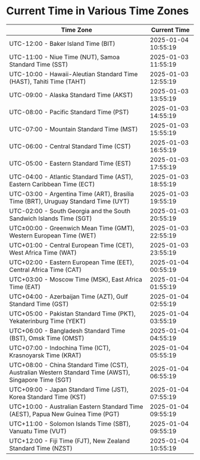 # Current Time in Various Time Zones

| Time Zone | Current Time |
|-----------|--------------|
| UTC-12:00 - Baker Island Time (BIT) | 2025-01-04 10:55:19 |
| UTC-11:00 - Niue Time (NUT), Samoa Standard Time (SST) | 2025-01-03 11:55:19 |
| UTC-10:00 - Hawaii-Aleutian Standard Time (HAST), Tahiti Time (TAHT) | 2025-01-03 12:55:19 |
| UTC-09:00 - Alaska Standard Time (AKST) | 2025-01-03 13:55:19 |
| UTC-08:00 - Pacific Standard Time (PST) | 2025-01-03 14:55:19 |
| UTC-07:00 - Mountain Standard Time (MST) | 2025-01-03 15:55:19 |
| UTC-06:00 - Central Standard Time (CST) | 2025-01-03 16:55:19 |
| UTC-05:00 - Eastern Standard Time (EST) | 2025-01-03 17:55:19 |
| UTC-04:00 - Atlantic Standard Time (AST), Eastern Caribbean Time (ECT) | 2025-01-03 18:55:19 |
| UTC-03:00 - Argentina Time (ART), Brasília Time (BRT), Uruguay Standard Time (UYT) | 2025-01-03 19:55:19 |
| UTC-02:00 - South Georgia and the South Sandwich Islands Time (SGT) | 2025-01-03 20:55:19 |
| UTC±00:00 - Greenwich Mean Time (GMT), Western European Time (WET) | 2025-01-03 22:55:19 |
| UTC+01:00 - Central European Time (CET), West Africa Time (WAT) | 2025-01-03 23:55:19 |
| UTC+02:00 - Eastern European Time (EET), Central Africa Time (CAT) | 2025-01-04 00:55:19 |
| UTC+03:00 - Moscow Time (MSK), East Africa Time (EAT) | 2025-01-04 01:55:19 |
| UTC+04:00 - Azerbaijan Time (AZT), Gulf Standard Time (GST) | 2025-01-04 02:55:19 |
| UTC+05:00 - Pakistan Standard Time (PKT), Yekaterinburg Time (YEKT) | 2025-01-04 03:55:19 |
| UTC+06:00 - Bangladesh Standard Time (BST), Omsk Time (OMST) | 2025-01-04 04:55:19 |
| UTC+07:00 - Indochina Time (ICT), Krasnoyarsk Time (KRAT) | 2025-01-04 05:55:19 |
| UTC+08:00 - China Standard Time (CST), Australian Western Standard Time (AWST), Singapore Time (SGT) | 2025-01-04 06:55:19 |
| UTC+09:00 - Japan Standard Time (JST), Korea Standard Time (KST) | 2025-01-04 07:55:19 |
| UTC+10:00 - Australian Eastern Standard Time (AEST), Papua New Guinea Time (PGT) | 2025-01-04 09:55:19 |
| UTC+11:00 - Solomon Islands Time (SBT), Vanuatu Time (VUT) | 2025-01-04 09:55:19 |
| UTC+12:00 - Fiji Time (FJT), New Zealand Standard Time (NZST) | 2025-01-04 10:55:19 |
